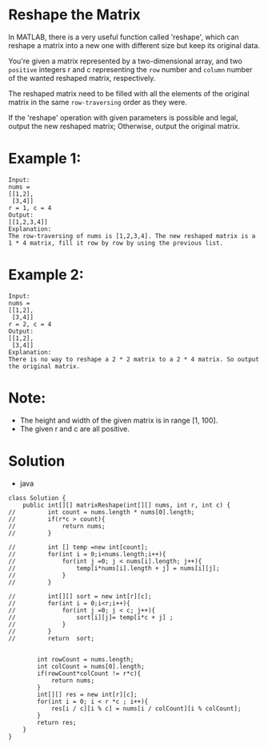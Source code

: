 # Reshape the Matrix

In MATLAB, there is a very useful function called 'reshape', which can reshape a matrix into a new one with different size but keep its original data.

You're given a matrix represented by a two-dimensional array, and two `positive` integers r and c representing the `row` number and `column` number of the wanted reshaped matrix, respectively.

The reshaped matrix need to be filled with all the elements of the original matrix in the same `row-traversing` order as they were.

If the 'reshape' operation with given parameters is possible and legal, output the new reshaped matrix; Otherwise, output the original matrix.

# Example 1:

    Input: 
    nums = 
    [[1,2],
     [3,4]]
    r = 1, c = 4
    Output: 
    [[1,2,3,4]]
    Explanation:
    The row-traversing of nums is [1,2,3,4]. The new reshaped matrix is a 1 * 4 matrix, fill it row by row by using the previous list.
    
    
# Example 2:
    
    Input: 
    nums = 
    [[1,2],
     [3,4]]
    r = 2, c = 4
    Output: 
    [[1,2],
     [3,4]]
    Explanation:
    There is no way to reshape a 2 * 2 matrix to a 2 * 4 matrix. So output the original matrix.
    
# Note:
  * The height and width of the given matrix is in range [1, 100].
  * The given r and c are all positive.
  
  
# Solution
* java
```
class Solution {
    public int[][] matrixReshape(int[][] nums, int r, int c) {
//         int count = nums.length * nums[0].length;
//         if(r*c > count){
//             return nums;
//         }
        
//         int [] temp =new int[count];
//         for(int i = 0;i<nums.length;i++){
//             for(int j =0; j < nums[i].length; j++){
//                 temp[i*nums[i].length + j] = nums[i][j];
//             }
//         }
        
//         int[][] sort = new int[r][c];
//         for(int i = 0;i<r;i++){
//             for(int j =0; j < c; j++){
//                 sort[i][j]= temp[i*c + j] ;
//             }
//         }
//         return  sort;
        
        
        int rowCount = nums.length;
        int colCount = nums[0].length;
        if(rowCount*colCount != r*c){
            return nums;
        }
        int[][] res = new int[r][c];
        for(int i = 0; i < r *c ; i++){
            res[i / c][i % c] = nums[i / colCount][i % colCount];
        }
        return res;
    }
}
```
